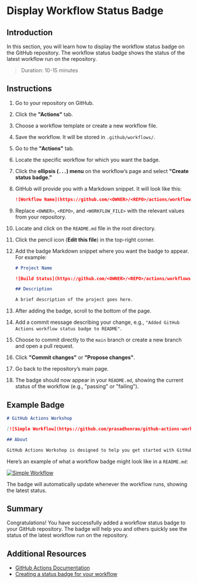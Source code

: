 # Display Workflow Status Badge

## Introduction

In this section, you will learn how to display the workflow status badge on the GitHub repository. The workflow status badge shows the status of the latest workflow run on the repository.

> Duration: 10-15 minutes

## Instructions

1. Go to your repository on GitHub.
1. Click the **"Actions"** tab.
1. Choose a workflow template or create a new workflow file.
1. Save the workflow. It will be stored in `.github/workflows/`.
1. Go to the **"Actions"** tab.
1. Locate the specific workflow for which you want the badge.
1. Click the **ellipsis (`...`) menu** on the workflow’s page and select **"Create status badge."**
1. GitHub will provide you with a Markdown snippet. It will look like this:

   ```markdown
   ![Workflow Name](https://github.com/<OWNER>/<REPO>/actions/workflows/<WORKFLOW_FILE>.yml/badge.svg)
   ```

1. Replace `<OWNER>`, `<REPO>`, and `<WORKFLOW_FILE>` with the relevant values from your repository.
1. Locate and click on the `README.md` file in the root directory.
1. Click the pencil icon (**Edit this file**) in the top-right corner.
1. Add the badge Markdown snippet where you want the badge to appear. For example:

   ```markdown
   # Project Name

   ![Build Status](https://github.com/<OWNER>/<REPO>/actions/workflows/<WORKFLOW_FILE>.yml/badge.svg)

   ## Description

   A brief description of the project goes here.
   ```

1. After adding the badge, scroll to the bottom of the page.
1. Add a commit message describing your change, e.g., `"Added GitHub Actions workflow status badge to README"`.
1. Choose to commit directly to the `main` branch or create a new branch and open a pull request.
1. Click **"Commit changes"** or **"Propose changes"**.

1. Go back to the repository’s main page.
1. The badge should now appear in your `README.md`, showing the current status of the workflow (e.g., "passing" or "failing").

## Example Badge

```markdown
# GitHub Actions Workshop

[![Simple Workflow](https://github.com/prasadhonrao/github-actions-workshop/actions/workflows/simple-workflow.yml/badge.svg)](https://github.com/prasadhonrao/github-actions-workshop/actions/workflows/simple-workflow.yml)

## About

GitHub Actions Workshop is designed to help you get started with GitHub Actions and learn how to use them to automate your software development workflow.
```

Here’s an example of what a workflow badge might look like in a `README.md`:

[![Simple Workflow](https://github.com/prasadhonrao/github-actions-workshop/actions/workflows/simple-workflow.yml/badge.svg)](https://github.com/prasadhonrao/github-actions-workshop/actions/workflows/simple-workflow.yml)

The badge will automatically update whenever the workflow runs, showing the latest status.

## Summary

Congratulations! You have successfully added a workflow status badge to your GitHub repository. The badge will help you and others quickly see the status of the latest workflow run on the repository.

## Additional Resources

- [GitHub Actions Documentation](https://docs.github.com/en/actions)
- [Creating a status badge for your workflow](https://docs.github.com/en/actions/managing-workflow-runs/adding-a-workflow-status-badge)
